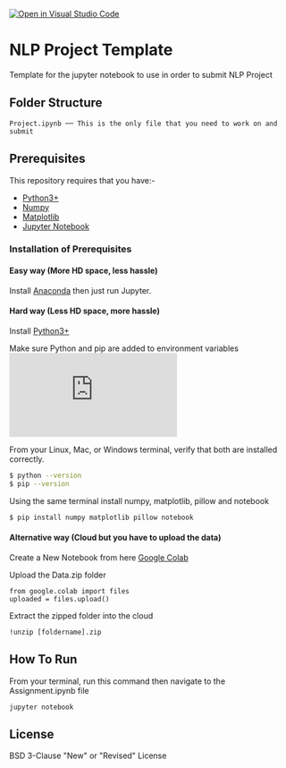 [![Open in Visual Studio Code](https://classroom.github.com/assets/open-in-vscode-c66648af7eb3fe8bc4f294546bfd86ef473780cde1dea487d3c4ff354943c9ae.svg)](https://classroom.github.com/online_ide?assignment_repo_id=7871039&assignment_repo_type=AssignmentRepo)
# NLP Project Template
Template for the jupyter notebook to use in order to submit NLP Project

## Folder Structure
```
Project.ipynb ── This is the only file that you need to work on and submit
```

## Prerequisites
This repository requires that you have:-
* [Python3+](https://www.python.org/downloads/)
* [Numpy](https://numpy.org/install/)
* [Matplotlib](https://matplotlib.org/users/installing.html)
* [Jupyter Notebook](https://jupyter.org/install)

### Installation of Prerequisites
#### Easy way (More HD space, less hassle)
Install [Anaconda](https://www.anaconda.com/products/individual) then just run Jupyter.

#### Hard way (Less HD space, more hassle)
Install [Python3+](https://www.python.org/downloads/) 

Make sure Python and pip are added to environment variables
![Python](https://bitsilla.com/wiki/lib/exe/fetch.php?w=600&tok=5a7732&media=images:py_setting_win.png)

From your Linux, Mac, or Windows terminal, verify that both are installed correctly.
```sh
$ python --version
$ pip --version
```

Using the same terminal install numpy, matplotlib, pillow and notebook
```sh
$ pip install numpy matplotlib pillow notebook
```

#### Alternative way (Cloud but you have to upload the data)
Create a New Notebook from here
[Google Colab](https://colab.research.google.com)

Upload the Data.zip folder
```
from google.colab import files
uploaded = files.upload()
```

Extract the zipped folder into the cloud
```
!unzip [foldername].zip
```

## How To Run
From your terminal, run this command then navigate to the Assignment.ipynb file
```
jupyter notebook
```

## License
BSD 3-Clause "New" or "Revised" License
